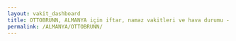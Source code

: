 ```yaml
---
layout: vakit_dashboard
title: OTTOBRUNN, ALMANYA için iftar, namaz vakitleri ve hava durumu - ilçe/eyalet seç
permalink: /ALMANYA/OTTOBRUNN/
---
```


<script type="text/javascript">
  var GLOBAL_COUNTRY = 'ALMANYA';
  var GLOBAL_CITY = 'OTTOBRUNN';
  var GLOBAL_STATE = '';
  var lat = 72;
  var lon = 21;
</script>
